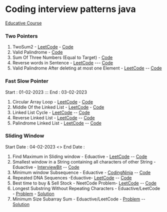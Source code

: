 
# Coding interview patterns java

[Educative Course](https://www.educative.io/courses/grokking-coding-interview-patterns-java/)

### Two Pointers
1. TwoSum2 - [LeetCode](https://leetcode.com/problems/two-sum-ii-input-array-is-sorted/description/) - [Code](https://github.com/gopalakrishnan-anbumani/AlgoDS/blob/main/src/com/practise/algo/patterns/two-pointers/TwoSum2.java)
2. Valid Palindrome - [Code](https://github.com/gopalakrishnan-anbumani/AlgoDS/blob/main/src/com/practise/algo/patterns/two-pointers/ValidPalindrome.java)
3. Sum Of Three Numbers (Equal to Target) - [Code](https://github.com/gopalakrishnan-anbumani/AlgoDS/blob/main/src/com/practise/algo/patterns/two-pointers/SumOfThree.java)
4. Reverse words in Sentence - [LeetCode](https://leetcode.com/problems/reverse-words-in-a-string/description/) --- [Code](https://github.com/gopalakrishnan-anbumani/AlgoDS/blob/main/src/com/practise/algo/patterns/two-pointers/ReverseWordsInSentence.java)
5. Valid Palindrome After deleting at most one Element - [LeetCode](https://leetcode.com/problems/valid-palindrome-ii/description/)  -- [Code](https://github.com/gopalakrishnan-anbumani/AlgoDS/blob/main/src/com/practise/algo/patterns/two-pointers/ValidPalindrom2.java)


### Fast Slow Pointer
Start : 01-02-2023 ::: End : 03-02-2023
1. Circular Array Loop - [LeetCode](https://leetcode.com/problems/circular-array-loop/description/) - [Code](https://github.com/gopalakrishnan-anbumani/AlgoDS/blob/main/src/com/practise/algo/patterns/fast-slow-pointer/CircularArrayLoop.java)
2. Middle Of the Linked List - [LeetCode](https://leetcode.com/problems/middle-of-the-linked-list/description/) - [Code](https://github.com/gopalakrishnan-anbumani/AlgoDS/blob/main/src/com/practise/algo/patterns/fast-slow-pointer/MiddleLinkedList.java)
3. Linked List Cycle - [LeetCode](https://leetcode.com/problems/linked-list-cycle/description/) -- [Code](https://github.com/gopalakrishnan-anbumani/AlgoDS/blob/main/src/com/practise/algo/patterns/fast-slow-pointer/LinkedListCycle.java)
4. Reverse Linked List - [LeetCode](https://leetcode.com/problems/reverse-linked-list/description/) -- [Code](https://github.com/gopalakrishnan-anbumani/AlgoDS/blob/main/src/com/practise/algo/patterns/fast-slow-pointer/ReverseLinkedList.java)
5. Palindrome Linked List - [LeetCode](https://leetcode.com/problems/palindrome-linked-list/description/) -- [Code](https://github.com/gopalakrishnan-anbumani/AlgoDS/blob/main/src/com/practise/algo/patterns/fast-slow-pointer/PalindromeLinkedList.java)


### Sliding Window
Start Date : 04-02-2023 <> End Date : 
1. Find Maximum in Sliding window - Eduactive - [LeetCode](https://leetcode.com/problems/sliding-window-maximum/description/) -- [Code](https://github.com/gopalakrishnan-anbumani/AlgoDS/blob/main/src/com/practise/algo/patterns/sliding-window/FindMaxInWindow.java)
2. Smallest window in a String containing all characters of other String - Eduactive - [InterviewBit](https://www.interviewbit.com/problems/window-string/) -- [Code](https://github.com/gopalakrishnan-anbumani/AlgoDS/blob/main/src/com/practise/algo/patterns/sliding-window/MinWindowString.java)
3. Minimum window Subsequence - Eduactive - [CodingNinja](https://www.codingninjas.com/codestudio/problems/minimum-window-subsequence_2181133?leftPanelTab=0) -- [Code](https://github.com/gopalakrishnan-anbumani/AlgoDS/blob/main/src/com/practise/algo/patterns/sliding-window/MinWindowSubsequence.java)
4. Repeated DNA Sequences -Eduactive- [LeetCode](https://leetcode.com/problems/repeated-dna-sequences/description/) -- [Code](https://github.com/gopalakrishnan-anbumani/AlgoDS/blob/main/src/com/practise/algo/patterns/sliding-window/RepeatedDNASequences.java)
5. Best time to buy & Sell Stock - NeetCode Problem- [LeetCode](https://leetcode.com/problems/best-time-to-buy-and-sell-stock/description/) -- [Code](https://github.com/gopalakrishnan-anbumani/AlgoDS/blob/main/src/com/practise/algo/patterns/sliding-window/BestTimeToBuySellStock.java)
6. Longest Substring Without Repeating Characters - Eduactive/LeetCode - [Problem](https://leetcode.com/problems/longest-substring-without-repeating-characters/description/) - [Solution](https://github.com/gopalakrishnan-anbumani/AlgoDS/blob/main/src/com/practise/algo/patterns/sliding-window/LongestSubstringWithoutRepeatingCharacters.java)
7. Minimum Size Subarray Sum - Eduactive/LeetCode - [Problem](https://leetcode.com/problems/minimum-size-subarray-sum/description/) -- [Solution](https://github.com/gopalakrishnan-anbumani/AlgoDS/blob/main/src/com/practise/algo/patterns/sliding-window/MinSizeSubarraySum.java)


